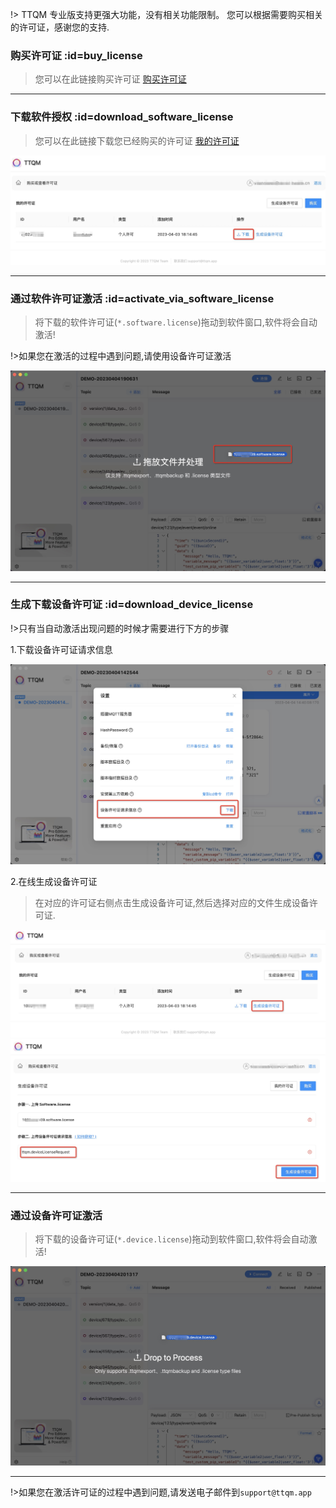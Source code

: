 !> TTQM 专业版支持更强大功能，没有相关功能限制。 您可以根据需要购买相关的许可证，感谢您的支持.

### 购买许可证 :id=buy_license

> 您可以在此链接购买许可证 [购买许可证](https://ttqm.app/license/buy)

---

### 下载软件授权 :id=download_software_license

> 您可以在此链接下载您已经购买的许可证 [我的许可证](https://ttqm.app/license/myLicense)

![1](_media/license/1.jpg ':size=800')

---

### 通过软件许可证激活 :id=activate_via_software_license

> 将下载的软件许可证(`*.software.license`)拖动到软件窗口,软件将会自动激活!

!>如果您在激活的过程中遇到问题,请使用设备许可证激活

![1](_media/license/2.jpg ':size=800')

---

### 生成下载设备许可证 :id=download_device_license

!>只有当自动激活出现问题的时候才需要进行下方的步骤

1.下载设备许可证请求信息

![1](_media/license/3.jpg ':size=800')

2.在线生成设备许可证

> 在对应的许可证右侧点击生成设备许可证,然后选择对应的文件生成设备许可证.

![1](_media/license/4.jpg ':size=800')
![1](_media/license/5.jpg ':size=800')

---

### 通过设备许可证激活

> 将下载的设备许可证(`*.device.license`)拖动到软件窗口,软件将会自动激活!

![1](_media/license/6.jpg ':size=800')

---

!>如果您在激活许可证的过程中遇到问题,请发送电子邮件到`support@ttqm.app`
